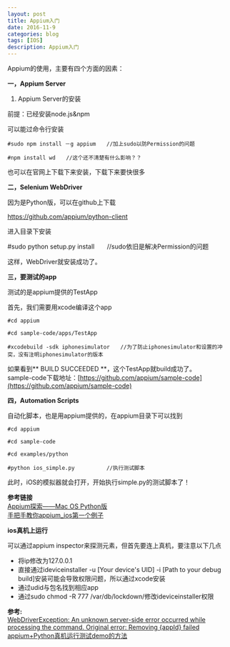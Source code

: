 ```yaml
---
layout: post
title: Appium入门
date: 2016-11-9
categories: blog
tags: [IOS]
description: Appium入门
---
```


Appium的使用，主要有四个方面的因素：

**一，Appium Server**

1. Appium Server的安装

前提：已经安装node.js&npm        

可以能过命令行安装 

```
#sudo npm install －g appium　　//加上sudo以防Permission的问题

#npm install wd　　//这个还不清楚有什么影响？？
```

也可以在官网上下载下来安装，下载下来要快很多          

**二，Selenium WebDriver**

因为是Python版，可以在github上下载

https://github.com/appium/python-client

进入目录下安装

#sudo python setup.py install　　//sudo依旧是解决Permission的问题

这样，WebDriver就安装成功了。

**三，要测试的app**

测试的是appium提供的TestApp

首先，我们需要用xcode编译这个app

```
#cd appium

#cd sample-code/apps/TestApp

#xcodebuild -sdk iphonesimulator　　//为了防止iphonesimulator和设置的冲突，没有注明iphonesimulator的版本
```

如果看到** BUILD SUCCEEDED **，这个TestApp就build成功了。   
sample-code下载地址：[https://github.com/appium/sample-code](https://github.com/appium/sample-code)

**四，Automation Scripts**

自动化脚本，也是用appium提供的，在appium目录下可以找到

```
#cd appium

#cd sample-code

#cd examples/python

#python ios_simple.py　　　　　　//执行测试脚本

```

此时，iOS的模拟器就会打开，开始执行simple.py的测试脚本了！          

**参考链接**       
[Appium探索——Mac OS Python版](http://www.cnblogs.com/enjoytesting/p/3513637.html)      
[手把手教你appium_ios第一个例子](http://blog.csdn.net/testingba/article/details/23829425?utm_source=tuicool&utm_medium=referral)     



**ios真机上运行**       

可以通过appium inspector来探测元素，但首先要连上真机，要注意以下几点      

- 将ip修改为127.0.0.1    
- 直接通过ideviceinstaller -u [Your device's UID] -i [Path to your debug build]安装可能会导致权限问题，所以通过xcode安装    
- 通过udid与包名找到相应app   
- 通过sudo chmod -R 777 /var/db/lockdown/修改ideviceinstaller权限

**参考:**   
[WebDriverException: An unknown server-side error occurred while processing the command. Original error: Removing {appId} failed](http://stackoverflow.com/questions/39522679/webdriverexception-an-unknown-server-side-error-occurred-while-processing-the-c)   
[appium+Python真机运行测试demo的方法](http://www.cnblogs.com/Nefeltari/p/5603163.html)

